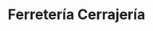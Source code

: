 ---
title: "Ferretería Cerrajería"
url: /ciudad-autonoma-de-buenos-aires/ferreteria-cerrajeria-famatina/
shop: hardware
---